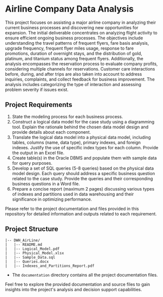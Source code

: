 # Airline Company Data Analysis

This project focuses on assisting a major airline company in analyzing their current business processes and discovering new opportunities for expansion. The initial deliverable concentrates on analyzing flight activity to ensure efficient ongoing business processes. The objectives include understanding the travel patterns of frequent flyers, fare basis analysis, upgrade frequency, frequent flyer miles usage, response to fare promotions, duration of overnight stays, and the distribution of gold, platinum, and titanium status among frequent flyers. Additionally, the analysis encompasses the reservation process to evaluate company profits, considering multiple channels for reservations. Customer care interactions before, during, and after trips are also taken into account to address inquiries, complaints, and collect feedback for business improvement. The analysis includes categorizing the type of interaction and assessing problem severity if issues exist.

## Project Requirements

1. State the modeling process for each business process.
2. Construct a logical data model for the case study using a diagramming tool. Explain the rationale behind the chosen data model design and provide details about each component.
3. Translate the logical data model into a physical data model, including tables, columns (name, data type), primary indexes, and foreign indexes. Justify the use of specific index types for each column. Provide the output in an Excel file.
4. Create table(s) in the Oracle DBMS and populate them with sample data for query purposes.
5. Develop a set of SQL queries (5-8 queries) based on the physical data model design. Each query should address a specific business question related to the case study. Provide the queries and their corresponding business questions in a Word file.
6. Prepare a concise report (maximum 2 pages) discussing various types of indexes and partitions used in data warehousing and their significance in optimizing performance.

Please refer to the project documentation and files provided in this repository for detailed information and outputs related to each requirement.

## Project Structure

```
|-- DWH_AirLine/
|   |-- README.md
|   |-- Logical_Model.pdf
|   |-- Physical_Model.xlsx
|   |-- Sample_Data.sql
|   |-- Queries.docx
|   |-- Indexes_and_Partitions_Report.pdf
```

- The `documentation` directory contains all the project documentation files.

Feel free to explore the provided documentation and source files to gain insights into the project's analysis and decision support capabilities.
